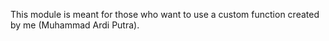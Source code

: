 This module is meant for those who want to use a custom function created by me (Muhammad Ardi Putra).